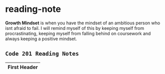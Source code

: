 # reading-note
**Growth Mindset** is when you have the mindset of an ambitious person who isnt afraid to fail.
I will remind myself of this by keeping myself from procrastinating, keeping myself from falling behind on coursework and always keeping a positive mindset.

## ``` Code 201 Reading Notes ```

| **First Header** |
| ---------------- |  

